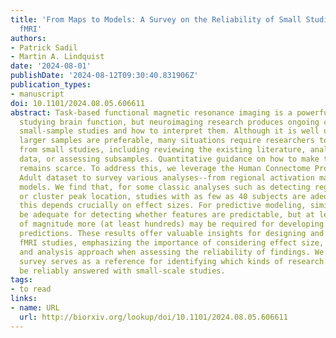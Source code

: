 ```yaml
---
title: 'From Maps to Models: A Survey on the Reliability of Small Studies of Task-Based
  fMRI'
authors:
- Patrick Sadil
- Martin A. Lindquist
date: '2024-08-01'
publishDate: '2024-08-12T09:30:40.831906Z'
publication_types:
- manuscript
doi: 10.1101/2024.08.05.606611
abstract: Task-based functional magnetic resonance imaging is a powerful tool for
  studying brain function, but neuroimaging research produces ongoing concerns regarding
  small-sample studies and how to interpret them. Although it is well understood that
  larger samples are preferable, many situations require researchers to make judgments
  from small studies, including reviewing the existing literature, analyzing pilot
  data, or assessing subsamples. Quantitative guidance on how to make these judgments
  remains scarce. To address this, we leverage the Human Connectome Project's Young
  Adult dataset to survey various analyses--from regional activation maps to predictive
  models. We find that, for some classic analyses such as detecting regional activation
  or cluster peak location, studies with as few as 40 subjects are adequate, although
  this depends crucially on effect sizes. For predictive modeling, similar sizes can
  be adequate for detecting whether features are predictable, but at least an order
  of magnitude more (at least hundreds) may be required for developing consistent
  predictions. These results offer valuable insights for designing and interpreting
  fMRI studies, emphasizing the importance of considering effect size, sample size,
  and analysis approach when assessing the reliability of findings. We hope that this
  survey serves as a reference for identifying which kinds of research questions can
  be reliably answered with small-scale studies.
tags:
- to read
links:
- name: URL
  url: http://biorxiv.org/lookup/doi/10.1101/2024.08.05.606611
---
```

